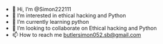 - 👋 Hi, I’m @Simon222111
- 👀 I’m interested in ethical hacking and Python
- 🌱 I’m currently learning python
- 💞️ I’m looking to collaborate on Ethical hacking and Python
- 📫 How to reach me butlersimon052.sb@gmail.com

<!---
Simon222111/Simon222111 is a ✨ special ✨ repository because its `README.md` (this file) appears on your GitHub profile.
You can click the Preview link to take a look at your changes.
--->
